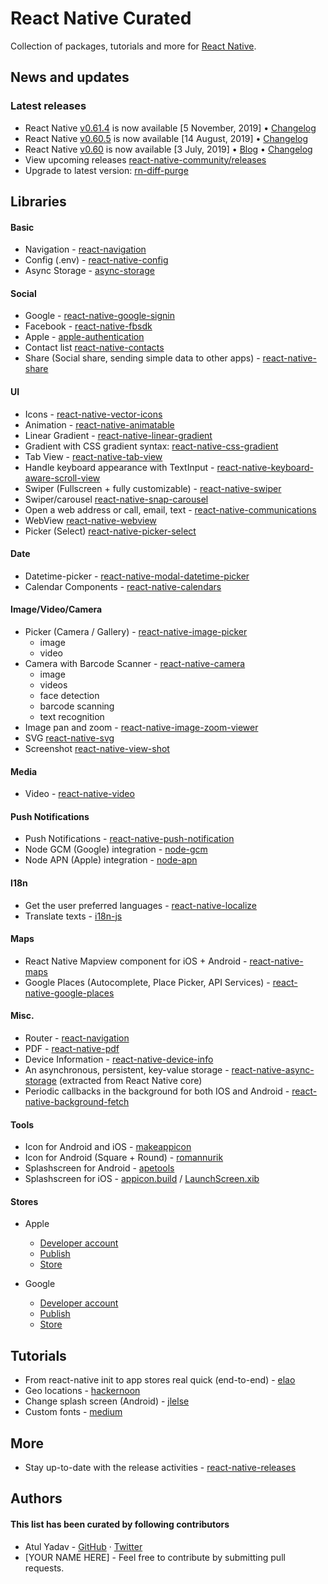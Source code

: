 # React Native Curated
Collection of packages, tutorials and more for [React Native](https://facebook.github.io/react-native/).

## News and updates
### Latest releases
- React Native [v0.61.4](https://github.com/facebook/react-native/releases/tag/v0.61.4) is now available [5 November, 2019] &bull; [Changelog](https://github.com/react-native-community/releases/blob/master/CHANGELOG.md#0614)
- React Native [v0.60.5](https://github.com/facebook/react-native/releases/tag/v0.60.5) is now available [14 August, 2019] &bull; [Changelog](https://github.com/react-native-community/releases/blob/master/CHANGELOG.md#v0605)
- React Native [v0.60](https://github.com/facebook/react-native/releases/tag/v0.60.0) is now available [3 July, 2019] &bull; [Blog](https://facebook.github.io/react-native/blog/2019/07/03/version-60) &bull; [Changelog](https://github.com/react-native-community/releases/blob/master/CHANGELOG.md)
- View upcoming releases [react-native-community/releases](https://github.com/react-native-community/releases/issues)
- Upgrade to latest version: [rn-diff-purge](https://github.com/react-native-community/rn-diff-purge)

## Libraries
#### Basic
- Navigation - [react-navigation](https://github.com/react-navigation/react-navigation)
- Config (.env) - [react-native-config](https://github.com/luggit/react-native-config)
- Async Storage - [async-storage](https://github.com/react-native-community/async-storage)

#### Social
- Google - [react-native-google-signin](https://github.com/react-native-community/react-native-google-signin)
- Facebook - [react-native-fbsdk](https://github.com/facebook/react-native-fbsdk)
- Apple - [apple-authentication](https://github.com/react-native-community/apple-authentication)
- Contact list [react-native-contacts](https://github.com/rt2zz/react-native-contacts)
- Share (Social share, sending simple data to other apps) - [react-native-share](https://github.com/react-native-community/react-native-share)

#### UI
- Icons - [react-native-vector-icons](https://github.com/oblador/react-native-vector-icons)
- Animation - [react-native-animatable](https://github.com/oblador/react-native-animatable)
- Linear Gradient - [react-native-linear-gradient](https://github.com/react-native-community/react-native-linear-gradient)
- Gradient with CSS gradient syntax: [react-native-css-gradient](https://github.com/catalinmiron/react-native-css-gradient)
- Tab View - [react-native-tab-view](https://github.com/react-native-community/react-native-tab-view)
- Handle keyboard appearance with TextInput - [react-native-keyboard-aware-scroll-view](https://github.com/APSL/react-native-keyboard-aware-scroll-view)
- Swiper (Fullscreen + fully customizable) - [react-native-swiper](https://github.com/leecade/react-native-swiper)
- Swiper/carousel [react-native-snap-carousel](https://github.com/archriss/react-native-snap-carousel)
- Open a web address or call, email, text - [react-native-communications](https://github.com/anarchicknight/react-native-communications)
- WebView [react-native-webview](https://github.com/react-native-community/react-native-webview)
- Picker (Select) [react-native-picker-select](https://github.com/lawnstarter/react-native-picker-select#readme)

#### Date
- Datetime-picker - [react-native-modal-datetime-picker](https://github.com/react-native-community/react-native-datetimepicker)
- Calendar Components - [react-native-calendars](https://github.com/wix/react-native-calendars)

#### Image/Video/Camera
- Picker (Camera / Gallery) - [react-native-image-picker](https://github.com/react-community/react-native-image-picker)
  - image
  - video
- Camera with Barcode Scanner - [react-native-camera](https://github.com/react-native-community/react-native-camera)
  - image
  - videos
  - face detection
  - barcode scanning
  - text recognition
- Image pan and zoom - [react-native-image-zoom-viewer](https://github.com/ascoders/react-native-image-viewer)
- SVG [react-native-svg](https://github.com/react-native-community/react-native-svg)
- Screenshot [react-native-view-shot](https://github.com/gre/react-native-view-shot)

#### Media
- Video - [react-native-video](https://github.com/react-native-community/react-native-video)

#### Push Notifications
- Push Notifications - [react-native-push-notification](https://github.com/zo0r/react-native-push-notification)
- Node GCM (Google) integration - [node-gcm](https://github.com/ToothlessGear/node-gcm)
- Node APN (Apple) integration - [node-apn](https://github.com/node-apn/node-apn)

#### I18n
- Get the user preferred languages - [react-native-localize](https://github.com/react-native-community/react-native-localize)
- Translate texts - [i18n-js](https://github.com/fnando/i18n-js)

#### Maps
- React Native Mapview component for iOS + Android - [react-native-maps](https://github.com/react-community/react-native-maps)
- Google Places (Autocomplete, Place Picker, API Services) - [react-native-google-places](https://github.com/tolu360/react-native-google-places)

#### Misc.
- Router - [react-navigation](https://github.com/react-navigation/react-navigation)
- PDF - [react-native-pdf](https://github.com/wonday/react-native-pdf)
- Device Information - [react-native-device-info](https://github.com/rebeccahughes/react-native-device-info)
- An asynchronous, persistent, key-value storage - [react-native-async-storage](https://github.com/react-native-community/react-native-async-storage) (extracted from React Native core)
- Periodic callbacks in the background for both IOS and Android - [react-native-background-fetch](https://github.com/transistorsoft/react-native-background-fetch)

#### Tools
- Icon for Android and iOS - [makeappicon](https://makeappicon.com/)
- Icon for Android (Square + Round) - [romannurik](https://romannurik.github.io/AndroidAssetStudio/icons-launcher.html)
- Splashscreen for Android - [apetools](https://apetools.webprofusion.com/#/tools/imagegorilla)
- Splashscreen for iOS - [appicon.build](https://www.appicon.build/) / [LaunchScreen.xib](https://medium.com/@kelleyannerose/react-native-ios-splash-screen-in-xcode-bd53b84430ec)

#### Stores
- Apple
  - [Developer account](https://developer.apple.com/)
  - [Publish](https://appstoreconnect.apple.com/)
  - [Store](https://itunes.apple.com/us/genre/ios/id36?mt=8)
  
- Google
  - [Developer account](https://developer.android.com/distribute/console/)
  - [Publish](https://play.google.com/apps/publish/)
  - [Store](https://play.google.com/store/apps)

## Tutorials
- From react-native init to app stores real quick (end-to-end) - [elao](https://blog.elao.com/en/dev/from-react-native-init-to-app-stores-real-quick/)
- Geo locations - [hackernoon](https://hackernoon.com/react-native-basics-geolocation-adf3c0d10112)
- Change splash screen (Android) - [jlelse](https://android.jlelse.eu/change-splash-screen-in-react-native-android-app-d3f99ac1ebd1)
- Custom fonts - [medium](https://medium.com/@mehran.khan/ultimate-guide-to-use-custom-fonts-in-react-native-77fcdf859cf4)

## More
- Stay up-to-date with the release activities - [react-native-releases](https://github.com/react-native-community/react-native-releases)

## Authors
#### This list has been curated by following contributors
- Atul Yadav - [GitHub](https://github.com/atulmy) · [Twitter](https://twitter.com/atulmy)
- [YOUR NAME HERE] - Feel free to contribute by submitting pull requests.
